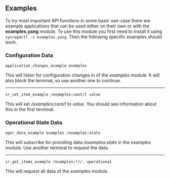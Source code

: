 
## Examples
To try most important API functions in some basic use-case there are example applications that can be used either on their own or with the **examples.yang** module. To use this module you first need to install it using `sysrepoctl -i examples.yang`. Then the following specific examples should work.

### Configuration Data

```
application_changes_example examples
```
This will listen for configuration changes in *<running>* of the *examples* module. It will also block the terminal, so use another one to continue.
___

```
sr_set_item_example /examples:cont/l value
```
This will set */examples:cont/l* to *value*. You should see information about this in the first terminal.

### Operational State Data

```
oper_data_example examples /examples:stats
```
This will subscribe for providing *<operational>* data */examples:stats* in the *examples* module. Use another terminal to request the data.
___
```
sr_get_items_example /examples:*//. operational
```
This will request all *<operational>* data of the *examples* module.
